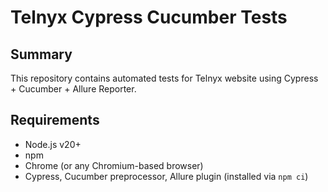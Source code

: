 # Telnyx Cypress Cucumber Tests

## Summary
This repository contains automated tests for Telnyx website using Cypress + Cucumber + Allure Reporter.  

## Requirements
- Node.js v20+
- npm
- Chrome (or any Chromium-based browser)
- Cypress, Cucumber preprocessor, Allure plugin (installed via `npm ci`)

